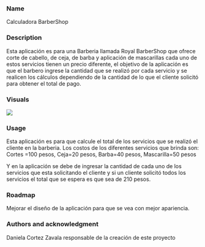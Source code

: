 
### Name
Calculadora BarberShop

### Description
Esta aplicación es para una Barberia llamada Royal BarberShop que ofrece corte de cabello, de ceja, de barba y aplicación de mascarillas cada uno de estos servicios tienen un precio diferente, el objetivo de la aplicación es que el barbero ingrese la cantidad que se realizó por cada servicio y se realicen los cálculos dependiendo de la cantidad de lo que el cliente solicitó para obtener el total de pago.


### Visuals
![](images/captura_aplicacion.png)


### Usage
Esta aplicación es para que calcule el total de los servicios que se realizó el cliente en la barberia. Los costos de los diferentes servicios que brinda son:
Cortes =100 pesos,
Ceja=20 pesos,
Barba=40 pesos,
Mascarilla=50 pesos
 
Y en la aplicación se debe de ingresar la cantidad de cada uno de los servicios que esta solicitando el cliente y si un cliente solicitó todos los servicios el total que se espera es que sea de 210 pesos.


### Roadmap

Mejorar el diseño de la aplicación para que se vea con mejor apariencia.



### Authors and acknowledgment

Daniela Cortez Zavala responsable de la creación de este proyecto
